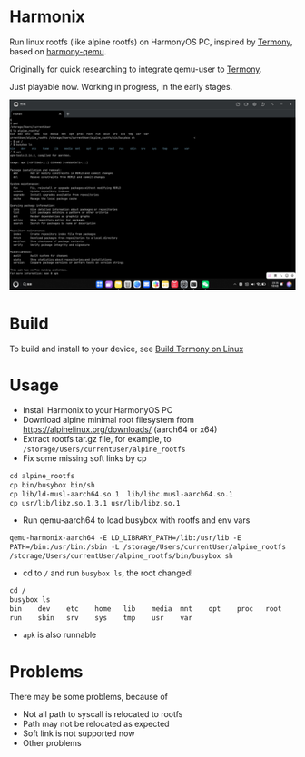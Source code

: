 # Harmonix

Run linux rootfs (like alpine rootfs) on HarmonyOS PC, inspired by [Termony](https://github.com/TermonyHQ/Termony), based on [harmony-qemu](https://github.com/TermonyHQ/qemu).

Originally for quick researching to integrate qemu-user to [Termony](https://github.com/TermonyHQ/Termony). 

Just playable now. Working in progress, in the early stages.

![Run in HiShell](./docs/images/screen_202507052366.jpg)

# Build

To build and install to your device, see [Build Termony on Linux](https://github.com/TermonyHQ/Termony?tab=readme-ov-file#usage-if-you-are-a-linux-user)

# Usage

- Install Harmonix to your HarmonyOS PC
- Download alpine minimal root filesystem from https://alpinelinux.org/downloads/ (aarch64 or x64)
- Extract rootfs tar.gz file, for example, to `/storage/Users/currentUser/alpine_rootfs`
- Fix some missing soft links by cp
```
cd alpine_rootfs
cp bin/busybox bin/sh
cp lib/ld-musl-aarch64.so.1  lib/libc.musl-aarch64.so.1
cp usr/lib/libz.so.1.3.1 usr/lib/libz.so.1
```
- Run qemu-aarch64 to load busybox with rootfs and env vars
```
qemu-harmonix-aarch64 -E LD_LIBRARY_PATH=/lib:/usr/lib -E PATH=/bin:/usr/bin:/sbin -L /storage/Users/currentUser/alpine_rootfs /storage/Users/currentUser/alpine_rootfs/bin/busybox sh
```
- cd to `/` and run `busybox ls`, the root changed!
```
cd /
busybox ls
bin    dev    etc    home   lib    media  mnt    opt    proc   root   run    sbin   srv    sys    tmp    usr    var
```
- `apk` is also runnable

# Problems

There may be some problems, because of

- Not all path to syscall is relocated to rootfs
- Path may not be relocated as expected
- Soft link is not supported now
- Other problems
